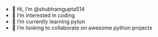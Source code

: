 - 👋 Hi, I’m @shubhamgupta514
- 👀 I’m interested in coding
- 🌱 I’m currently learning pyton
- 💞️ I’m looking to collaborate on awesome python projects

<!---
shubhamgupta514/shubhamgupta514 is a ✨ special ✨ repository because its `README.md` (this file) appears on your GitHub profile.
You can click the Preview link to take a look at your changes.
--->
